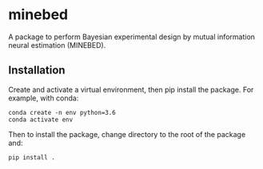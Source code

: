 # minebed
A package to perform Bayesian experimental design by mutual information neural estimation (MINEBED).

## Installation
Create and activate a virtual environment, then pip install the package.
For example, with conda:

```
conda create -n env python=3.6
conda activate env
```

Then to install the package, change directory to the root of the package and:
```
pip install .
```
